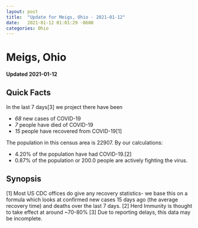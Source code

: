 ```yaml
---
layout: post
title:  "Update for Meigs, Ohio - 2021-01-12"
date:   2021-01-12 01:01:29 -0600
categories: Ohio
---
```


# Meigs, Ohio
#### Updated 2021-01-12

## Quick Facts

In the last 7 days[3] we project there have been
- *68* new cases of COVID-19
- *7* people have died of COVID-19
- *15* people have recovered from COVID-19[1]

The population in this census area is 22907. By our calculations:
- 4.20% of the population have had COVID-19.[2]
- 0.87% of the population or 200.0 people are actively fighting the virus.

## Synopsis




[1] Most US CDC offices do give any recovery statistics- we base this on a formula which looks at confirmed new cases
15 days ago (the average recovery time) and deaths over the last 7 days.
[2] Herd Immunity is thought to take effect at around ~70-80%
[3] Due to reporting delays, this data may be incomplete. 
    